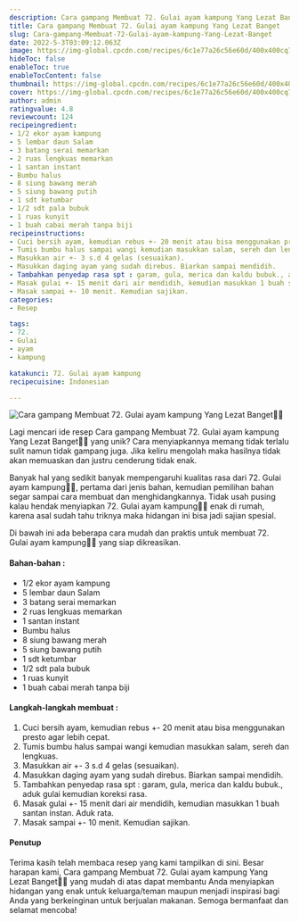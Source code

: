 ```yaml
---
description: Cara gampang Membuat 72. Gulai ayam kampung Yang Lezat Banget"
title: Cara gampang Membuat 72. Gulai ayam kampung Yang Lezat Banget
slug: Cara-gampang-Membuat-72-Gulai-ayam-kampung-Yang-Lezat-Banget
date: 2022-5-3T03:09:12.063Z
image: https://img-global.cpcdn.com/recipes/6c1e77a26c56e60d/400x400cq70/photo.jpg
hideToc: false
enableToc: true
enableTocContent: false
thumbnail: https://img-global.cpcdn.com/recipes/6c1e77a26c56e60d/400x400cq70/photo.jpg
cover: https://img-global.cpcdn.com/recipes/6c1e77a26c56e60d/400x400cq70/photo.jpg
author: admin
ratingvalue: 4.8
reviewcount: 124
recipeingredient:
- 1/2 ekor ayam kampung
- 5 lembar daun Salam
- 3 batang serai memarkan
- 2 ruas lengkuas memarkan
- 1 santan instant
- Bumbu halus
- 8 siung bawang merah
- 5 siung bawang putih
- 1 sdt ketumbar
- 1/2 sdt pala bubuk
- 1 ruas kunyit
- 1 buah cabai merah tanpa biji
recipeinstructions:
- Cuci bersih ayam, kemudian rebus +- 20 menit atau bisa menggunakan presto agar lebih cepat.
- Tumis bumbu halus sampai wangi kemudian masukkan salam, sereh dan lengkuas.
- Masukkan air +- 3 s.d 4 gelas (sesuaikan).
- Masukkan daging ayam yang sudah direbus. Biarkan sampai mendidih.
- Tambahkan penyedap rasa spt : garam, gula, merica dan kaldu bubuk., aduk gulai kemudian koreksi rasa.
- Masak gulai +- 15 menit dari air mendidih, kemudian masukkan 1 buah santan instan. Aduk rata.
- Masak sampai +- 10 menit. Kemudian sajikan.
categories:
- Resep

tags:
- 72.
- Gulai
- ayam
- kampung

katakunci: 72. Gulai ayam kampung
recipecuisine: Indonesian

---
```


![Cara gampang Membuat 72. Gulai ayam kampung Yang Lezat Banget👩‍🍳](https://img-global.cpcdn.com/recipes/6c1e77a26c56e60d/400x400cq70/photo.jpg)

Lagi mencari ide resep Cara gampang Membuat 72. Gulai ayam kampung Yang Lezat Banget👩‍🍳 yang unik? Cara menyiapkannya memang tidak terlalu sulit namun tidak gampang juga. Jika keliru mengolah maka hasilnya tidak akan memuaskan dan justru cenderung tidak enak.

Banyak hal yang sedikit banyak mempengaruhi kualitas rasa dari 72. Gulai ayam kampung👩‍🍳, pertama dari jenis bahan, kemudian pemilihan bahan segar sampai cara membuat dan menghidangkannya. Tidak usah pusing kalau hendak menyiapkan 72. Gulai ayam kampung👩‍🍳 enak di rumah, karena asal sudah tahu triknya maka hidangan ini bisa jadi sajian spesial.

Di bawah ini ada beberapa cara mudah dan praktis untuk membuat 72. Gulai ayam kampung👩‍🍳 yang siap dikreasikan.

<!--inarticleads1-->

#### Bahan-bahan :

- 1/2 ekor ayam kampung
- 5 lembar daun Salam
- 3 batang serai memarkan
- 2 ruas lengkuas memarkan
- 1 santan instant
- Bumbu halus
- 8 siung bawang merah
- 5 siung bawang putih
- 1 sdt ketumbar
- 1/2 sdt pala bubuk
- 1 ruas kunyit
- 1 buah cabai merah tanpa biji

<!--inarticleads2-->

#### Langkah-langkah membuat :

1. Cuci bersih ayam, kemudian rebus +- 20 menit atau bisa menggunakan presto agar lebih cepat.
1. Tumis bumbu halus sampai wangi kemudian masukkan salam, sereh dan lengkuas.
1. Masukkan air +- 3 s.d 4 gelas (sesuaikan).
1. Masukkan daging ayam yang sudah direbus. Biarkan sampai mendidih.
1. Tambahkan penyedap rasa spt : garam, gula, merica dan kaldu bubuk., aduk gulai kemudian koreksi rasa.
1. Masak gulai +- 15 menit dari air mendidih, kemudian masukkan 1 buah santan instan. Aduk rata.
1. Masak sampai +- 10 menit. Kemudian sajikan.

#### Penutup

Terima kasih telah membaca resep yang kami tampilkan di sini. Besar harapan kami, Cara gampang Membuat 72. Gulai ayam kampung Yang Lezat Banget👩‍🍳 yang mudah di atas dapat membantu Anda menyiapkan hidangan yang enak untuk keluarga/teman maupun menjadi inspirasi bagi Anda yang berkeinginan untuk berjualan makanan. Semoga bermanfaat dan selamat mencoba!